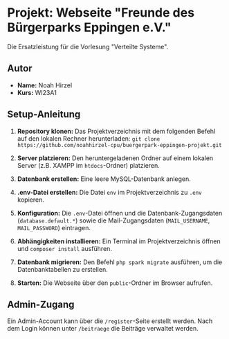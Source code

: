 # Projekt: Webseite "Freunde des Bürgerparks Eppingen e.V."

Die Ersatzleistung für die Vorlesung "Verteilte Systeme".

## Autor
* **Name:** Noah Hirzel
* **Kurs:** WI23A1

## Setup-Anleitung

1.  **Repository klonen:** Das Projektverzeichnis mit dem folgenden Befehl auf den lokalen Rechner herunterladen:
    `git clone https://github.com/noahhirzel-cpu/buergerpark-eppingen-projekt.git`

2.  **Server platzieren:** Den heruntergeladenen Ordner auf einem lokalen Server (z.B. XAMPP im `htdocs`-Ordner) platzieren.

3.  **Datenbank erstellen:** Eine leere MySQL-Datenbank anlegen.

4.  **.env-Datei erstellen:** Die Datei `env` im Projektverzeichnis zu `.env` kopieren.

5.  **Konfiguration:** Die `.env`-Datei öffnen und die Datenbank-Zugangsdaten (`database.default.*`) sowie die Mail-Zugangsdaten (`MAIL_USERNAME`, `MAIL_PASSWORD`) eintragen.

6.  **Abhängigkeiten installieren:** Ein Terminal im Projektverzeichnis öffnen und `composer install` ausführen.

7.  **Datenbank migrieren:** Den Befehl `php spark migrate` ausführen, um die Datenbanktabellen zu erstellen.

8.  **Starten:** Die Webseite über den `public`-Ordner im Browser aufrufen.

## Admin-Zugang
Ein Admin-Account kann über die `/register`-Seite erstellt werden. Nach dem Login können unter `/beitraege` die Beiträge verwaltet werden.